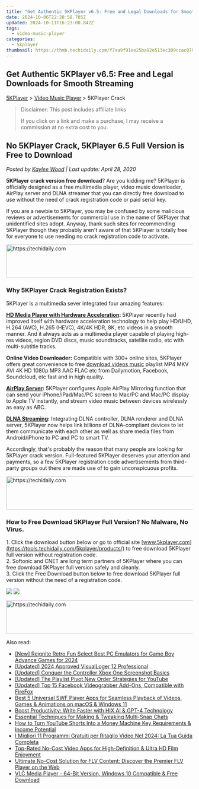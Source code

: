 ```yaml
---
title: "Get Authentic 5KPlayer v6.5: Free and Legal Downloads for Smooth Streaming"
date: 2024-10-06T22:28:58.705Z
updated: 2024-10-11T16:23:00.842Z
tags:
  - video-music-player
categories:
  - 5kplayer
thumbnail: https://thmb.techidaily.com/f7aa9f91ee25ba92e513ec309ccac0797742d37b71585737d9811b8df3523624.jpg
---
```


## Get Authentic 5KPlayer v6.5: Free and Legal Downloads for Smooth Streaming

[5KPlayer](https://tools.techidaily.com/5kplayer/products/) \> [Video Music Player](https://tools.techidaily.com/5kplayer/video-music-player/) \> 5KPlayer Crack

>  Disclaimer: This post includes affiliate links
>
>  If you click on a link and make a purchase, I may receive a commission at no extra cost to you.
>

## No 5KPlayer Crack, 5KPlayer 6.5 Full Version is Free to Download

 _Posted by [Kaylee Wood](https://www.quora.com/profile/Amanda-Hu-21) | Last update: April 28, 2020_

**5KPlayer crack version free download**? Are you kidding me? 5KPlayer is officially designed as a free multimedia player, video music downloader, AirPlay server and DLNA streamer that you can directly free download to use without the need of crack registration code or paid serial key.

If you are a newbie to 5KPlayer, you may be confused by some malicious reviews or advertisements for commercial use in the name of 5KPlayer that unidentified sites adopt. Anyway, thank such sites for recommending 5KPlayer though they probably aren't aware of that 5KPlayer is totally free for everyone to use needing no crack registration code to activate.

<!-- affiliate ads begin -->
<a href="https://ephamedtechinc.pxf.io/c/5597632/2137206/26400" target="_top" id="2137206">
  <img src="//a.impactradius-go.com/display-ad/26400-2137206" border="0" alt="https://techidaily.com" width="728" height="90"/>
</a>
<img height="0" width="0" src="https://ephamedtechinc.pxf.io/i/5597632/2137206/26400" style="position:absolute;visibility:hidden;" border="0" />
<!-- affiliate ads end -->

### Why 5KPlayer Crack Registration Exists?

5KPlayer is a multimedia sever integrated four amazing features: 

**[HD Media Player with Hardware Acceleration](https://tools.techidaily.com/5kplayer/video-music-player/):** 5KPlayer recently had improved itself with hardware acceleration technology to help play HD/UHD, H.264 (AVC), H.265 (HEVC), 4K/4K HDR, 8K, etc videos in a smooth manner. And it always acts as a multimedia player capable of playing high-res videos, region DVD discs, music soundtracks, satellite radio, etc with multi-subtitle tracks.

**Online Video Downloader:** Compatible with 300+ online sites, 5KPlayer offers great convenience to free [download videos music](https://tools.techidaily.com/5kplayer/youtube-download/) playlist MP4 MKV AVI 4K HD 1080p MP3 AAC FLAC etc from Dailymotion, Facebook, Soundcloud, etc fast and in high quality.

**[AirPlay Server](https://tools.techidaily.com/5kplayer/airplay/):** 5KPlayer configures Apple AirPlay Mirroring function that can send your iPhone/iPad/Mac/PC screen to Mac/PC and Mac/PC display to Apple TV instantly, and stream video music between devices wirelessly as easy as ABC. 

**[DLNA Streaming](https://tools.techidaily.com/5kplayer/dlna/):** Integrating DLNA controller, DLNA renderer and DLNA server, 5KPlayer now helps link billions of DLNA-compliant devices to let them communicate with each other as well as share media files from Android/iPhone to PC and PC to smart TV.

Accordingly, that's probably the reason that many people are looking for 5KPlayer crack version. Full-featured 5KPlayer deserves your attention and payments, so a few 5KPlayer registration code advertisements from third-party groups out there are made use of to gain unconspicuous profits.

<!-- affiliate ads begin -->
<a href="https://appsumo.8odi.net/c/5597632/2094419/7443" target="_top" id="2094419">
  <img src="//a.impactradius-go.com/display-ad/7443-2094419" border="0" alt="https://techidaily.com" width="728" height="90"/>
</a>
<img height="0" width="0" src="https://appsumo.8odi.net/i/5597632/2094419/7443" style="position:absolute;visibility:hidden;" border="0" />
<!-- affiliate ads end -->

### How to Free Download 5KPlayer Full Version? No Malware, No Virus.

1\. Click the download button below or go to official site [www.5kplayer.com](https://tools.techidaily.com/5kplayer/products/) to free download 5KPlayer full version without registration code.  
2\. Softonic and CNET are long term partners of 5KPlayer where you can free download 5KPlayer full version safely and cleanly.  
3\. Click the Free Download button below to free download 5KPlayer full version without the need of a registration code.

[![](https://www.5kplayer.com/video-music-player/../button/freedownwhitewin.png)](https://tools.techidaily.com/5kplayer/products/) [![](https://www.5kplayer.com/video-music-player/../button/freedownwhitemac.png)](https://tools.techidaily.com/5kplayer/products/)

<!-- affiliate ads begin -->
<a href="https://unicoeye.pxf.io/c/5597632/2134243/18498" target="_top" id="2134243">
  <img src="//a.impactradius-go.com/display-ad/18498-2134243" border="0" alt="https://techidaily.com" width="728" height="90"/>
</a>
<img height="0" width="0" src="https://unicoeye.pxf.io/i/5597632/2134243/18498" style="position:absolute;visibility:hidden;" border="0" />
<!-- affiliate ads end -->

<ins class="adsbygoogle"
     style="display:block"
     data-ad-format="autorelaxed"
     data-ad-client="ca-pub-7571918770474297"
     data-ad-slot="1223367746"></ins>

<ins class="adsbygoogle"
     style="display:block"
     data-ad-client="ca-pub-7571918770474297"
     data-ad-slot="8358498916"
     data-ad-format="auto"
     data-full-width-responsive="true"></ins>

<span class="atpl-alsoreadstyle">Also read:</span>
<div><ul>
<li><a href="https://screen-sharing-recording.techidaily.com/new-reignite-retro-fun-select-best-pc-emulators-for-game-boy-advance-games-for-2024/"><u>[New] Reignite Retro Fun Select Best PC Emulators for Game Boy Advance Games for 2024</u></a></li>
<li><a href="https://video-screen-grab.techidaily.com/updated-2024-approved-visualloger-12-professional/"><u>[Updated] 2024 Approved VisualLoger 12 Professional</u></a></li>
<li><a href="https://screen-mirroring-recording.techidaily.com/updated-conquer-the-controller-xbox-one-screenshot-basics/"><u>[Updated] Conquer the Controller Xbox One Screenshot Basics</u></a></li>
<li><a href="https://facebook-video-share.techidaily.com/updated-the-playlist-pivot-new-order-strategies-for-youtube/"><u>[Updated] The Playlist Pivot New Order Strategies for YouTube</u></a></li>
<li><a href="https://facebook-video-recording.techidaily.com/updated-top-15-facebook-videograbber-add-ons-compatible-with-firefox/"><u>[Updated] Top 15 Facebook Videograbber Add-Ons, Compatible with FireFox</u></a></li>
<li><a href="https://video-ai-editor.techidaily.com/best-5-universal-swf-player-apps-for-seamless-playback-of-videos-games-and-animations-on-macos-and-windows-11/"><u>Best 5 Universal SWF Player Apps for Seamless Playback of Videos, Games & Animations on macOS & Windows 11</u></a></li>
<li><a href="https://tech-revival.techidaily.com/boost-productivity-write-faster-with-hix-ai-and-gpt-4-technology/"><u>Boost Productivity: Write Faster with HIX AI & GPT-4 Technology</u></a></li>
<li><a href="https://tiktok-video-recordings.techidaily.com/essential-techniques-for-making-and-tweaking-multi-snap-chats/"><u>Essential Techniques for Making & Tweaking Multi-Snap Chats</u></a></li>
<li><a href="https://youtube-web.techidaily.com/o-turn-youtube-shorts-into-a-money-machine-key-requirements-and-income-potential/"><u>How to Turn YouTube Shorts Into a Money Machine Key Requirements & Income Potential</u></a></li>
<li><a href="https://win-info.techidaily.com/i-migliori-11-programmi-gratuiti-per-ritaglio-video-nel-2024-la-tua-guida-completa/"><u>I Migliori 11 Programmi Gratuiti per Ritaglio Video Nel 2024: La Tua Guida Completa</u></a></li>
<li><a href="https://video-ai-editor.techidaily.com/top-rated-no-cost-video-apps-for-high-definition-and-ultra-hd-film-enjoyment/"><u>Top-Rated No-Cost Video Apps for High-Definition & Ultra HD Film Enjoyment</u></a></li>
<li><a href="https://video-ai-editor.techidaily.com/ultimate-no-cost-solution-for-flv-content-discover-the-premier-flv-player-on-the-web/"><u>Ultimate No-Cost Solution for FLV Content: Discover the Premier FLV Player on the Web</u></a></li>
<li><a href="https://video-ai-editor.techidaily.com/vlc-media-player-64-bit-version-windows-10-compatible-and-free-download/"><u>VLC Media Player - 64-Bit Version, Windows 10 Compatible & Free Download</u></a></li>
</ul></div>

